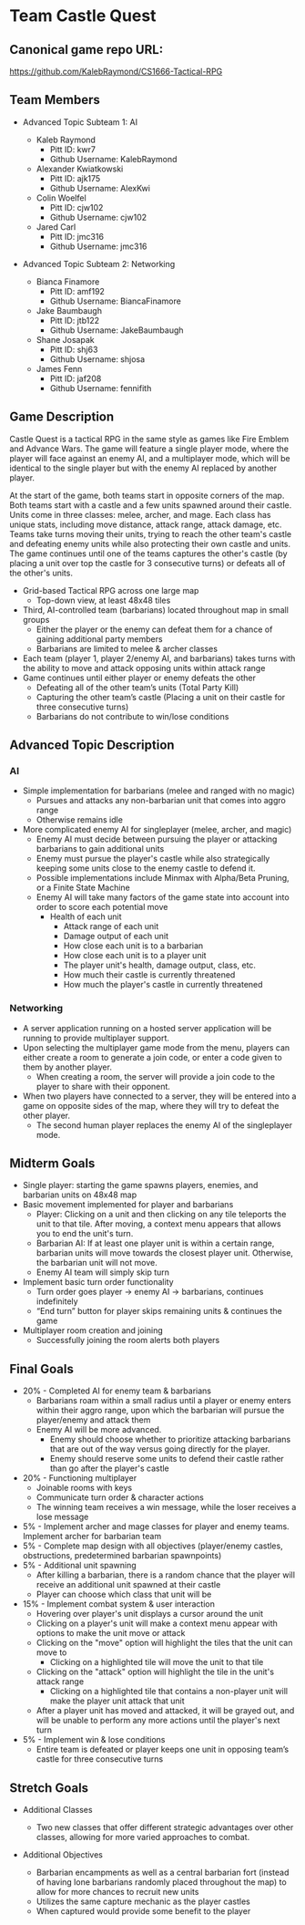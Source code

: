 # Team Castle Quest

## Canonical game repo URL:

https://github.com/KalebRaymond/CS1666-Tactical-RPG

## Team Members
* Advanced Topic Subteam 1: AI

	* Kaleb Raymond
        * Pitt ID: kwr7
        * Github Username: KalebRaymond
    * Alexander Kwiatkowski
        * Pitt ID: ajk175
        * Github Username: AlexKwi
    * Colin Woelfel
        * Pitt ID: cjw102
        * Github Username: cjw102
    * Jared Carl
        * Pitt ID: jmc316
        * Github Username: jmc316


* Advanced Topic Subteam 2: Networking

	* Bianca Finamore    
        * Pitt ID: amf192
        * Github Username: BiancaFinamore
    * Jake Baumbaugh
        * Pitt ID: jtb122
        * Github Username: JakeBaumbaugh
    * Shane Josapak
        * Pitt ID: shj63
        * Github Username: shjosa
    * James Fenn
        * Pitt ID: jaf208
        * Github Username: fennifith

## Game Description

Castle Quest is a tactical RPG in the same style as games like Fire Emblem and Advance Wars. The game will feature a single player mode, where the player will face against an enemy AI, and a multiplayer mode, which will be identical to the single player but with the enemy AI replaced by another player.

At the start of the game, both teams start in opposite corners of the map. Both teams start with a castle and a few units spawned around their castle. Units come in three classes: melee, archer, and mage. Each class has unique stats, including move distance, attack range, attack damage, etc. Teams take turns moving their units, trying to reach the other team's castle and defeating enemy units while also protecting their own castle and units. The game continues until one of the teams captures the other's castle (by placing a unit over top the castle for 3 consecutive turns) or defeats all of the other's units.

* Grid-based Tactical RPG across one large map
    * Top-down view, at least 48x48 tiles
* Third, AI-controlled team (barbarians) located throughout map in small groups
    * Either the player or the enemy can defeat them for a chance of gaining additional party members
    * Barbarians are limited to melee & archer classes
* Each team (player 1, player 2/enemy AI, and barbarians) takes turns with the ability to move and attack opposing units within attack range
* Game continues until either player or enemy defeats the other
    * Defeating all of the other team’s units (Total Party Kill)
    * Capturing the other team’s castle (Placing a unit on their castle for three consecutive turns)
    * Barbarians do not contribute to win/lose conditions


## Advanced Topic Description

### AI

* Simple implementation for barbarians (melee and ranged with no magic)
	* Pursues and attacks any non-barbarian unit that comes into aggro range
	* Otherwise remains idle
* More complicated enemy AI for singleplayer (melee, archer, and magic)
	* Enemy AI must decide between pursuing the player or attacking barbarians to gain additional units
	* Enemy must pursue the player's castle while also strategically keeping some units close to the enemy castle to defend it.
	* Possible implementations include Minmax with Alpha/Beta Pruning, or a Finite State Machine
	* Enemy AI will take many factors of the game state into account into order to score each potential move
		* Health of each unit
    		* Attack range of each unit
    		* Damage output of each unit
    		* How close each unit is to a barbarian
    		* How close each unit is to a player unit
    		* The player unit's health, damage output, class, etc.
    		* How much their castle is currently threatened
    		* How much the player's castle in currently threatened


### Networking

* A server application running on a hosted server application will be running to provide multiplayer support.
* Upon selecting the multiplayer game mode from the menu, players can either create a room to generate a join code, or enter a code given to them by another player.
    * When creating a room, the server will provide a join code to the player to share with their opponent.
* When two players have connected to a server, they will be entered into a game on opposite sides of the map, where they will try to defeat the other player.
    * The second human player replaces the enemy AI of the singleplayer mode.


## Midterm Goals

* Single player: starting the game spawns players, enemies, and barbarian units on 48x48 map
* Basic movement implemented for player and barbarians
    * Player: Clicking on a unit and then clicking on any tile teleports the unit to that tile. After moving, a context menu appears that allows you to end the unit's turn.
    * Barbarian AI: If at least one player unit is within a certain range, barbarian units will move towards the closest player unit. Otherwise, the barbarian unit will not move.
    * Enemy AI team will simply skip turn
* Implement basic turn order functionality
    * Turn order goes player -> enemy AI -> barbarians, continues indefinitely 
    * “End turn” button for player skips remaining units & continues the game
* Multiplayer room creation and joining
    * Successfully joining the room alerts both players


## Final Goals

* 20% - Completed AI for enemy team & barbarians
    * Barbarians roam within a small radius until a player or enemy enters within their aggro range, upon which the barbarian will pursue the player/enemy and attack them
    * Enemy AI will be more advanced. 
    	* Enemy should choose whether to prioritize attacking barbarians that are out of the way versus going directly for the player.
    	* Enemy should reserve some units to defend their castle rather than go after the player's castle
* 20% - Functioning multiplayer
    * Joinable rooms with keys
    * Communicate turn order & character actions
    * The winning team receives a win message, while the loser receives a lose message
* 5% - Implement archer and mage classes for player and enemy teams. Implement archer for barbarian team
* 5% - Complete map design with all objectives (player/enemy castles, obstructions, predetermined barbarian spawnpoints)
* 5% - Additional unit spawning
    * After killing a barbarian, there is a random chance that the player will receive an additional unit spawned at their castle
    * Player can choose which class that unit will be
* 15% - Implement combat system & user interaction
    * Hovering over player's unit displays a cursor around the unit
    * Clicking on a player's unit will make a context menu appear with options to make the unit move or attack
    * Clicking on the "move" option will highlight the tiles that the unit can move to
    	* Clicking on a highlighted tile will move the unit to that tile
    * Clicking on the "attack" option will highlight the tile in the unit's attack range
    	* Clicking on a highlighted tile that contains a non-player unit will make the player unit attack that unit
    * After a player unit has moved and attacked, it will be grayed out, and will be unable to perform any more actions until the player's next turn
* 5% - Implement win & lose conditions
    * Entire team is defeated or player keeps one unit in opposing team’s castle for three consecutive turns


## Stretch Goals

* Additional Classes
    * Two new classes that offer different strategic advantages over other classes, allowing for more varied approaches to combat.

* Additional Objectives
    * Barbarian encampments as well as a central barbarian fort (instead of having lone barbarians randomly placed throughout the map) to allow for more chances to recruit new units
    * Utilizes the same capture mechanic as the player castles
    * When captured would provide some benefit to the player
